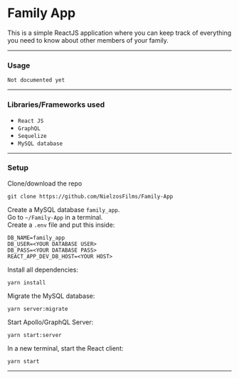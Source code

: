 # Family App
This is a simple ReactJS application where you can keep track of everything you need to know about other members of your family.<br />

--------------------------------------------------
### Usage
`Not documented yet`

--------------------------------------------------
### Libraries/Frameworks used
- `React JS`
- `GraphQL`
- `Sequelize`
- `MySQL database`

--------------------------------------------------
### Setup
Clone/download the repo
```
git clone https://github.com/NielzosFilms/Family-App
```
Create a MySQL database `family_app`. <br/>
Go to `~/Family-App` in a terminal. <br/>
Create a `.env` file and put this inside:
```
DB_NAME=family_app
DB_USER=<YOUR DATABASE USER>
DB_PASS=<YOUR DATABASE PASS>
REACT_APP_DEV_DB_HOST=<YOUR HOST>
```
Install all dependencies:
```
yarn install
```
Migrate the MySQL database:
```
yarn server:migrate
```
Start Apollo/GraphQL Server:
```
yarn start:server
```
In a new terminal, start the React client:
```
yarn start
```
--------------------------------------------------
